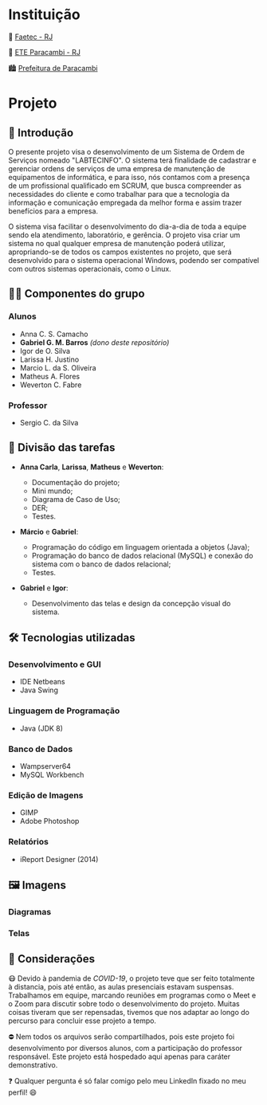 # Instituição

:school_satchel: [Faetec - RJ](www.faetec.rj.gov.br)

:school: [ETE Paracambi - RJ](https://www.eteparacambi.com.br/)

:cityscape: [Prefeitura de Paracambi](https://paracambi.rj.gov.br/)

# Projeto

## :book: Introdução

O presente projeto visa o desenvolvimento de um Sistema de Ordem de Serviços nomeado "LABTECINFO". O sistema terá finalidade de cadastrar e gerenciar ordens de serviços de uma empresa de manutenção de equipamentos de informática, e para isso, nós contamos com a presença de um profissional qualificado em SCRUM, que busca compreender as necessidades do cliente e como trabalhar para que a tecnologia da informação e comunicação empregada da melhor forma e assim trazer benefícios para a empresa.

O sistema visa facilitar o desenvolvimento do dia-a-dia de toda a equipe sendo ela atendimento, laboratório, e gerência. O projeto visa criar um sistema no qual qualquer empresa de manutenção poderá utilizar, apropriando-se de todos os campos existentes no projeto, que será desenvolvido para o sistema operacional Windows, podendo ser compatível com outros sistemas operacionais, como o Linux.



## :man_technologist: Componentes do grupo

### Alunos

* Anna C. S. Camacho
* **Gabriel G. M. Barros** *(dono deste repositório)*
* Igor de O. Silva
* Larissa H. Justino
* Marcio L. da S. Oliveira
* Matheus A. Flores
* Weverton C. Fabre

### Professor

* Sergio C. da Silva



## :dart: Divisão das tarefas

* **Anna Carla**, **Larissa**, **Matheus** e **Weverton**:
  * Documentação do projeto;
  * Mini mundo;
  * Diagrama de Caso de Uso;
  * DER;
  * Testes.

* **Márcio** e **Gabriel**: 
  * Programação do código em linguagem orientada a objetos (Java);
  * Programação do banco de dados relacional (MySQL) e conexão do sistema com o banco de dados relacional;
  * Testes.

* **Gabriel** e **Igor**:
  * Desenvolvimento das telas e design da concepção visual do sistema.



## :hammer_and_wrench: Tecnologias utilizadas

### Desenvolvimento e GUI

* IDE Netbeans
* Java Swing

### Linguagem de Programação

* Java (JDK 8)

### Banco de Dados

* Wampserver64
* MySQL Workbench

### Edição de Imagens

* GIMP
* Adobe Photoshop

### Relatórios

* iReport Designer (2014)



## :framed_picture: Imagens

### Diagramas

### Telas



## :pencil: Considerações

:mask: Devido à pandemia de *COVID-19*, o projeto teve que ser feito totalmente à distancia, pois até então, as aulas presenciais estavam suspensas. Trabalhamos em equipe, marcando reuniões em programas como o Meet e o Zoom para discutir sobre todo o desenvolvimento do projeto. Muitas coisas tiveram que ser repensadas, tivemos que nos adaptar ao longo do percurso para concluir esse projeto a tempo.

:no_entry: Nem todos os arquivos serão compartilhados, pois este projeto foi desenvolvimento por diversos alunos, com a participação do professor responsável. Este projeto está hospedado aqui apenas para caráter demonstrativo.

:question: Qualquer pergunta é só falar comigo pelo meu LinkedIn fixado no meu perfil! :smile: